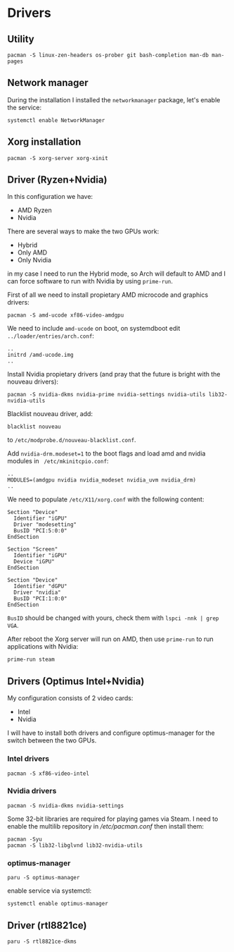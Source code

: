 # Drivers

## Utility
```
pacman -S linux-zen-headers os-prober git bash-completion man-db man-pages
```

## Network manager
During the installation I installed the `networkmanager` package, let's enable the service:
```
systemctl enable NetworkManager
```

## Xorg installation
```
pacman -S xorg-server xorg-xinit
```

## Driver (Ryzen+Nvidia)
In this configuration we have:
* AMD Ryzen
* Nvidia

There are several ways to make the two GPUs work:
* Hybrid
* Only AMD
* Only Nvidia

in my case I need to run the Hybrid mode, so Arch will default to AMD and I can force software to run with Nvidia by using `prime-run`.

First of all we need to install propietary AMD microcode and graphics drivers:

```
pacman -S amd-ucode xf86-video-amdgpu
```

We need to include `amd-ucode` on boot, on systemdboot edit `../loader/entries/arch.conf`:

```
..
initrd /amd-ucode.img
..
```

Install Nvidia propietary drivers (and pray that the future is bright with the nouveau drivers):

```
pacman -S nvidia-dkms nvidia-prime nvidia-settings nvidia-utils lib32-nvidia-utils
```

Blacklist nouveau driver, add:

```
blacklist nouveau
```

to `/etc/modprobe.d/nouveau-blacklist.conf`.

Add `nvidia-drm.modeset=1` to the boot flags and load amd and nvidia modules in ` /etc/mkinitcpio.conf`:

```
..
MODULES=(amdgpu nvidia nvidia_modeset nvidia_uvm nvidia_drm)
..
```

We need to populate `/etc/X11/xorg.conf` with the following content:

```
Section "Device"
  Identifier "iGPU"
  Driver "modesetting"
  BusID "PCI:5:0:0"
EndSection

Section "Screen"
  Identifier "iGPU"
  Device "iGPU"
EndSection

Section "Device"
  Identifier "dGPU"
  Driver "nvidia"
  BusID "PCI:1:0:0"
EndSection
```

`BusID` should be changed with yours, check them with `lspci -nnk | grep VGA`.

After reboot the Xorg server will run on AMD, then use `prime-run` to run applications with Nvidia:

```
prime-run steam
```

## Drivers (Optimus Intel+Nvidia)
My configuration consists of 2 video cards:
* Intel
* Nvidia

I will have to install both drivers and configure optimus-manager for the switch between the two GPUs.

### Intel drivers
```
pacman -S xf86-video-intel
```

### Nvidia drivers
```
pacman -S nvidia-dkms nvidia-settings
```
Some 32-bit libraries are required for playing games via Steam. I need to enable the multilib repository in */etc/pacman.conf* then install them:
```
pacman -Syu
pacman -S lib32-libglvnd lib32-nvidia-utils
```

### optimus-manager
```
paru -S optimus-manager
```
enable service via systemctl:
```
systemctl enable optimus-manager
```

## Driver (rtl8821ce)
```
paru -S rtl8821ce-dkms
```